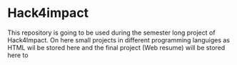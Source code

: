 # Hack4impact
This repository is going to be used during the semester long project of Hack4Impact. On here small projects in different programming languiges as HTML wil be stored here and the final project (Web resume)  will be stored here to
